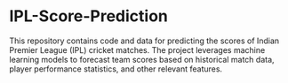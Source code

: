 # IPL-Score-Prediction
This repository contains code and data for predicting the scores of Indian Premier League (IPL) cricket matches. The project leverages machine learning models to forecast team scores based on historical match data, player performance statistics, and other relevant features.
